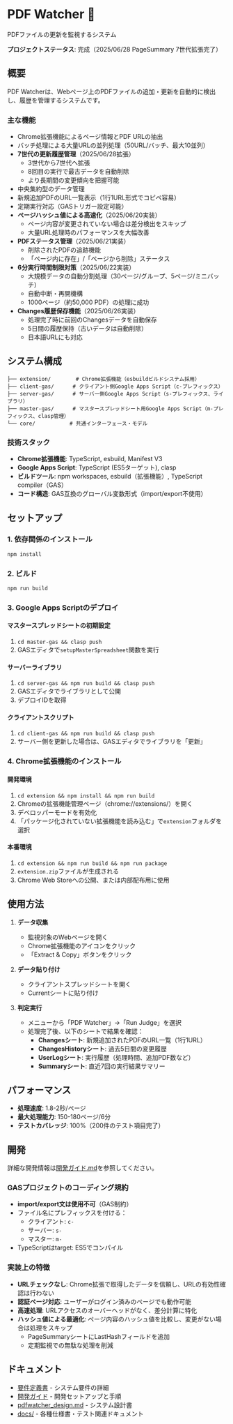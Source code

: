 # PDF Watcher 🎉

PDFファイルの更新を監視するシステム

**プロジェクトステータス**: 完成（2025/06/28 PageSummary 7世代拡張完了）

## 概要

PDF Watcherは、Webページ上のPDFファイルの追加・更新を自動的に検出し、履歴を管理するシステムです。

### 主な機能

- Chrome拡張機能によるページ情報とPDF URLの抽出
- バッチ処理による大量URLの並列処理（50URL/バッチ、最大10並列）
- **7世代の更新履歴管理**（2025/06/28拡張）
  - 3世代から7世代へ拡張
  - 8回目の実行で最古データを自動削除
  - より長期間の変更傾向を把握可能
- 中央集約型のデータ管理
- 新規追加PDFのURL一覧表示（1行1URL形式でコピペ容易）
- 定期実行対応（GASトリガー設定可能）
- **ページハッシュ値による高速化**（2025/06/20実装）
  - ページ内容が変更されていない場合は差分検出をスキップ
  - 大量URL処理時のパフォーマンスを大幅改善
- **PDFステータス管理**（2025/06/21実装）
  - 削除されたPDFの追跡機能
  - 「ページ内に存在」/「ページから削除」ステータス
- **6分実行時間制限対策**（2025/06/22実装）
  - 大規模データの自動分割処理（30ページ/グループ、5ページ/ミニバッチ）
  - 自動中断・再開機構
  - 1000ページ（約50,000 PDF）の処理に成功
- **Changes履歴保存機能**（2025/06/26実装）
  - 処理完了時に前回のChangesデータを自動保存
  - 5日間の履歴保持（古いデータは自動削除）
  - 日本語URLにも対応

## システム構成

```
├── extension/        # Chrome拡張機能（esbuildビルドシステム採用）
├── client-gas/      # クライアント側Google Apps Script（c-プレフィックス）
├── server-gas/      # サーバー側Google Apps Script（s-プレフィックス、ライブラリ）
├── master-gas/      # マスタースプレッドシート用Google Apps Script（m-プレフィックス、clasp管理）
└── core/           # 共通インターフェース・モデル
```

### 技術スタック

- **Chrome拡張機能**: TypeScript, esbuild, Manifest V3
- **Google Apps Script**: TypeScript (ES5ターゲット), clasp
- **ビルドツール**: npm workspaces, esbuild（拡張機能）, TypeScript compiler（GAS）
- **コード構造**: GAS互換のグローバル変数形式（import/export不使用）

## セットアップ

### 1. 依存関係のインストール

```bash
npm install
```

### 2. ビルド

```bash
npm run build
```

### 3. Google Apps Scriptのデプロイ

#### マスタースプレッドシートの初期設定
1. `cd master-gas && clasp push`
2. GASエディタで`setupMasterSpreadsheet`関数を実行

#### サーバーライブラリ
1. `cd server-gas && npm run build && clasp push`
2. GASエディタでライブラリとして公開
3. デプロイIDを取得

#### クライアントスクリプト
1. `cd client-gas && npm run build && clasp push`
2. サーバー側を更新した場合は、GASエディタでライブラリを「更新」

### 4. Chrome拡張機能のインストール

#### 開発環境
1. `cd extension && npm install && npm run build`
2. Chromeの拡張機能管理ページ（chrome://extensions/）を開く
3. デベロッパーモードを有効化
4. 「パッケージ化されていない拡張機能を読み込む」で`extension`フォルダを選択

#### 本番環境
1. `cd extension && npm run build && npm run package`
2. `extension.zip`ファイルが生成される
3. Chrome Web Storeへの公開、または内部配布用に使用

## 使用方法

1. **データ収集**
   - 監視対象のWebページを開く
   - Chrome拡張機能のアイコンをクリック
   - 「Extract & Copy」ボタンをクリック

2. **データ貼り付け**
   - クライアントスプレッドシートを開く
   - Currentシートに貼り付け

3. **判定実行**
   - メニューから「PDF Watcher」→「Run Judge」を選択
   - 処理完了後、以下のシートで結果を確認：
     - **Changesシート**: 新規追加されたPDFのURL一覧（1行1URL）
     - **ChangesHistoryシート**: 過去5日間の変更履歴
     - **UserLogシート**: 実行履歴（処理時間、追加PDF数など）
     - **Summaryシート**: 直近7回の実行結果サマリー

## パフォーマンス

- **処理速度**: 1.8-2秒/ページ
- **最大処理能力**: 150-180ページ/6分
- **テストカバレッジ**: 100%（200件のテスト項目完了）

## 開発

詳細な開発情報は[開発ガイド.md](./%E9%96%8B%E7%99%BA%E3%82%AC%E3%82%A4%E3%83%89.md)を参照してください。

### GASプロジェクトのコーディング規約

- **import/export文は使用不可**（GAS制約）
- ファイル名にプレフィックスを付ける：
  - クライアント: `c-`
  - サーバー: `s-`
  - マスター: `m-`
- TypeScriptはtarget: ES5でコンパイル

### 実装上の特徴

- **URLチェックなし**: Chrome拡張で取得したデータを信頼し、URLの有効性確認は行わない
- **認証ページ対応**: ユーザーがログイン済みのページでも動作可能
- **高速処理**: URLアクセスのオーバーヘッドがなく、差分計算に特化
- **ハッシュ値による最適化**: ページ内容のハッシュ値を比較し、変更がない場合は処理をスキップ
  - PageSummaryシートにLastHashフィールドを追加
  - 定期監視での無駄な処理を削減

## ドキュメント

- [要件定義書](./%E8%A6%81%E4%BB%B6%E5%AE%9A%E7%BE%A9%E6%9B%B8.md) - システム要件の詳細
- [開発ガイド](./%E9%96%8B%E7%99%BA%E3%82%AC%E3%82%A4%E3%83%89.md) - 開発セットアップと手順
- [pdfwatcher_design.md](./pdfwatcher_design.md) - システム設計書
- [docs/](./docs/) - 各種仕様書・テスト関連ドキュメント

